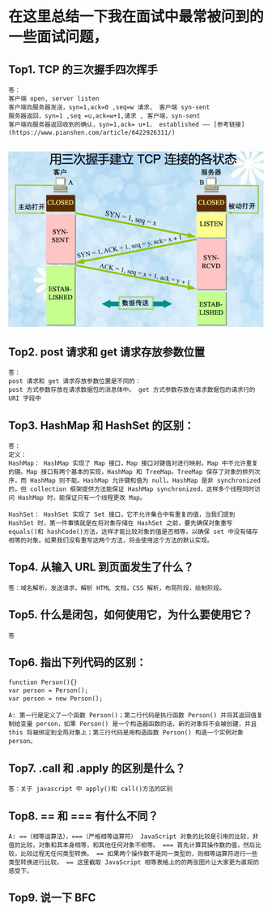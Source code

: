 # 在这里总结一下我在面试中最常被问到的一些面试问题，

## Top1. TCP 的三次握手四次挥手

```
答：
客户端 open, server listen
客户端向服务器发送，syn=1,ack=0 ,seq=w 请求， 客户端 syn-sent
服务器返回，syn=1 ,seq =u,ack=w+1,请求 , 客户端，syn-sent
客户端向服务器返回收到的确认，syn=1,ack= u+1， established —— [参考链接](https://www.pianshen.com/article/6422926311/)


```

<div style="text-align:center"><img src="img/TCP三次握手.png" style="text-align:center;margin:auto" alt="img">
</div>

## Top2. post 请求和 get 请求存放参数位置

```
答：
post 请求和 get 请求存放参数位置是不同的：
post 方式参数存放在请求数据包的消息体中。 get 方式参数存放在请求数据包的请求行的 URI 字段中
```

## Top3. HashMap 和 HashSet 的区别：

```
答：
定义：
HashMap： HashMap 实现了 Map 接口，Map 接口对键值对进行映射。Map 中不允许重复的键。Map 接口有两个基本的实现，HashMap 和 TreeMap。TreeMap 保存了对象的排列次序，而 HashMap 则不能。HashMap 允许键和值为 null。HashMap 是非 synchronized 的，但 collection 框架提供方法能保证 HashMap synchronized，这样多个线程同时访问 HashMap 时，能保证只有一个线程更改 Map。

HashSet： HashSet 实现了 Set 接口，它不允许集合中有重复的值，当我们提到 HashSet 时，第一件事情就是在将对象存储在 HashSet 之前，要先确保对象重写 equals()和 hashCode()方法，这样才能比较对象的值是否相等，以确保 set 中没有储存相等的对象。如果我们没有重写这两个方法，将会使用这个方法的默认实现。
```

## Top4. 从输入 URL 到页面发生了什么？

```
答：域名解析，发送请求，解析 HTML 文档，CSS 解析，布局阶段，绘制阶段。
```

## Top5. 什么是闭包，如何使用它，为什么要使用它？

```
答
```

## Top6. 指出下列代码的区别：

```
function Person(){}
var person = Person();
var person = new Person();

A: 第一行是定义了一个函数 Person()；第二行代码是执行函数 Person() 并将其返回值复制给变量 person，如果 Person() 是一个构造器函数的话，新的对象将不会被创建，并且 this 将被绑定到全局对象上；第三行代码是用构造函数 Person() 构造一个实例对象 person。
```

## Top7. .call 和 .apply 的区别是什么？

```
答：关于 javascript 中 apply()和 call()方法的区别
```

## Top8. == 和 === 有什么不同？

```
A: ==（相等运算法），===（严格相等运算符） JavaScript 对象的比较是引用的比较，非值的比较，对象和其本身相等，和其他任何对象不相等。 === 首先计算其操作数的值，然后比较，比较过程无任何类型转换。 == 如果两个操作数不是同一类型的，则相等运算符进行一些类型转换进行比较。 == 这里截取 JavaScript 相等表格上的的两张图片让大家更为直观的感受下。
```

## Top9. 说一下 BFC
